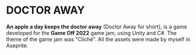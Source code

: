 # DOCTOR AWAY

**An apple a day keeps the doctor away** (Doctor Away for short), is a game developed for the **Game Off 2022** game jam, using Unity and C#. The theme of the game jam was "Cliché".
All the assets were made by myself in Aseprite.

